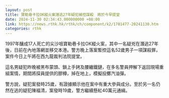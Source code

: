 ```yaml
---
layout: post
title: 寶勒巷卡拉OK縱火案潛逃27年疑犯被控謀殺　將於今早提堂
date: 2024-11-30 02:34:43.000000000 +08:00
link: https://news.rthk.hk/rthk/ch/component/k2/1781477-20241130.htm
categories: rthk
---
```


1997年釀成17人死亡的尖沙咀寶勒巷卡拉OK縱火案，其中一名疑兇在潛逃27年後，日前在內地落網並移交本港。警方晚上落案暫控這名52歲男子一項謀殺罪，案件今日上午將在西九龍裁判法院提堂。

這名男疑犯昨晚被黑布蒙頭、鎖上手銬及腰纏鐵鏈，在多名警員押解下返回現場重組案情，期間將探員提供的膠樽，掉在地上，模擬投擲汽油彈。

警方說，疑犯案發時25歲，有證據顯示他在案中有重大參與成分。至於另一名仍然在逃的疑犯陳福清，案發時19歲，警方繼續懸紅40萬元通緝。
